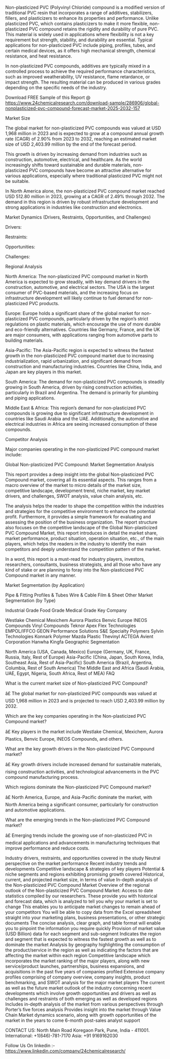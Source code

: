 Non-plasticized PVC (Polyvinyl Chloride) compound is a modified version of traditional PVC resin that incorporates a range of additives, stabilizers, fillers, and plasticizers to enhance its properties and performance. Unlike plasticized PVC, which contains plasticizers to make it more flexible, non-plasticized PVC compound retains the rigidity and durability of pure PVC. This material is widely used in applications where flexibility is not a key requirement but strength, stability, and durability are essential. Typical applications for non-plasticized PVC include piping, profiles, tubes, and certain medical devices, as it offers high mechanical strength, chemical resistance, and heat resistance.

In non-plasticized PVC compounds, additives are typically mixed in a controlled process to achieve the required performance characteristics, such as improved weatherability, UV resistance, flame retardance, or impact strength. The resulting material can be produced in various grades depending on the specific needs of the industry.

Download FREE Sample of this Report @ https://www.24chemicalresearch.com/download-sample/286906/global-nonplasticized-pvc-compound-forecast-market-2025-2032-157

Market Size

The global market for non-plasticized PVC compounds was valued at USD 1,968 million in 2023 and is expected to grow at a compound annual growth rate (CAGR) of 2.90% from 2023 to 2032, reaching an estimated market size of USD 2,403.99 million by the end of the forecast period.

This growth is driven by increasing demand from industries such as construction, automotive, electrical, and healthcare. As the world increasingly shifts toward sustainable and durable materials, non-plasticized PVC compounds have become an attractive alternative for various applications, especially where traditional plasticized PVC might not be suitable.

In North America alone, the non-plasticized PVC compound market reached USD 512.80 million in 2023, growing at a CAGR of 2.49% through 2032. The demand in this region is driven by robust infrastructure development and strong applications in industries like construction and electronics.

Market Dynamics (Drivers, Restraints, Opportunities, and Challenges)

Drivers:

Restraints:

Opportunities:

Challenges:

Regional Analysis

North America: The non-plasticized PVC compound market in North America is expected to grow steadily, with key demand drivers in the construction, automotive, and electrical sectors. The USA is the largest consumer of PVC-based materials, and the increasing focus on infrastructure development will likely continue to fuel demand for non-plasticized PVC products.

Europe: Europe holds a significant share of the global market for non-plasticized PVC compounds, particularly driven by the region’s strict regulations on plastic materials, which encourage the use of more durable and eco-friendly alternatives. Countries like Germany, France, and the UK are major consumers, with applications ranging from automotive parts to building materials.

Asia-Pacific: The Asia-Pacific region is expected to witness the fastest growth in the non-plasticized PVC compound market due to increasing industrialization, rapid urbanization, and significant demand from construction and manufacturing industries. Countries like China, India, and Japan are key players in this market.

South America: The demand for non-plasticized PVC compounds is steadily growing in South America, driven by rising construction activities, particularly in Brazil and Argentina. The demand is primarily for plumbing and piping applications.

Middle East & Africa: This region’s demand for non-plasticized PVC compounds is growing due to significant infrastructure development in countries like Saudi Arabia and the UAE. Additionally, the automotive and electrical industries in Africa are seeing increased consumption of these compounds.

Competitor Analysis

Major companies operating in the non-plasticized PVC compound market include:

Global Non-plasticized PVC Compound: Market Segmentation Analysis

This report provides a deep insight into the global Non-plasticized PVC Compound market, covering all its essential aspects. This ranges from a macro overview of the market to micro details of the market size, competitive landscape, development trend, niche market, key market drivers, and challenges, SWOT analysis, value chain analysis, etc.

The analysis helps the reader to shape the competition within the industries and strategies for the competitive environment to enhance the potential profit. Furthermore, it provides a simple framework for evaluating and assessing the position of the business organization. The report structure also focuses on the competitive landscape of the Global Non-plasticized PVC Compound Market, this report introduces in detail the market share, market performance, product situation, operation situation, etc., of the main players, which helps the readers in the industry to identify the main competitors and deeply understand the competition pattern of the market.

In a word, this report is a must-read for industry players, investors, researchers, consultants, business strategists, and all those who have any kind of stake or are planning to foray into the Non-plasticized PVC Compound market in any manner.

Market Segmentation (by Application)

Pipe & Fitting
Profiles & Tubes
Wire & Cable
Film & Sheet
Other
Market Segmentation (by Type)

Industrial Grade
Food Grade
Medical Grade
Key Company

Westlake Chemical
Mexichem
Aurora Plastics
Benvic Europe
INEOS Compounds
Vinyl Compounds
Teknor Apex
Flex Technologies
EMPOL/IFFCO
GEON Performance Solutions
S&E Specialty Polymers
Sylvin Technologies
Konnark Polymer
Mazda Plastic
Thevinyl
ACTEGA
Avient Corporation
Hanwha
Kingfa
Geographic Segmentation

North America (USA, Canada, Mexico)
Europe (Germany, UK, France, Russia, Italy, Rest of Europe)
Asia-Pacific (China, Japan, South Korea, India, Southeast Asia, Rest of Asia-Pacific)
South America (Brazil, Argentina, Columbia, Rest of South America)
The Middle East and Africa (Saudi Arabia, UAE, Egypt, Nigeria, South Africa, Rest of MEA)
FAQ

What is the current market size of Non-plasticized PVC Compound?

â£ The global market for non-plasticized PVC compounds was valued at USD 1,968 million in 2023 and is projected to reach USD 2,403.99 million by 2032.

Which are the key companies operating in the Non-plasticized PVC Compound market?

â£ Key players in the market include Westlake Chemical, Mexichem, Aurora Plastics, Benvic Europe, INEOS Compounds, and others.

What are the key growth drivers in the Non-plasticized PVC Compound market?

â£ Key growth drivers include increased demand for sustainable materials, rising construction activities, and technological advancements in the PVC compound manufacturing process.

Which regions dominate the Non-plasticized PVC Compound market?

â£ North America, Europe, and Asia-Pacific dominate the market, with North America being a significant consumer, particularly for construction and automotive applications.

What are the emerging trends in the Non-plasticized PVC Compound market?

â£ Emerging trends include the growing use of non-plasticized PVC in medical applications and advancements in manufacturing techniques that improve performance and reduce costs.

Industry drivers, restraints, and opportunities covered in the study
Neutral perspective on the market performance
Recent industry trends and developments
Competitive landscape & strategies of key players
Potential & niche segments and regions exhibiting promising growth covered
Historical, current, and projected market size, in terms of value
In-depth analysis of the Non-plasticized PVC Compound Market
Overview of the regional outlook of the Non-plasticized PVC Compound Market:
Access to date statistics compiled by our researchers. These provide you with historical and forecast data, which is analyzed to tell you why your market is set to change
This enables you to anticipate market changes to remain ahead of your competitors
You will be able to copy data from the Excel spreadsheet straight into your marketing plans, business presentations, or other strategic documents
The concise analysis, clear graph, and table format will enable you to pinpoint the information you require quickly
Provision of market value (USD Billion) data for each segment and sub-segment
Indicates the region and segment that is expected to witness the fastest growth as well as to dominate the market
Analysis by geography highlighting the consumption of the product/service in the region as well as indicating the factors that are affecting the market within each region
Competitive landscape which incorporates the market ranking of the major players, along with new service/product launches, partnerships, business expansions, and acquisitions in the past five years of companies profiled
Extensive company profiles comprising of company overview, company insights, product benchmarking, and SWOT analysis for the major market players
The current as well as the future market outlook of the industry concerning recent developments which involve growth opportunities and drivers as well as challenges and restraints of both emerging as well as developed regions
Includes in-depth analysis of the market from various perspectives through Porter’s five forces analysis
Provides insight into the market through Value Chain
Market dynamics scenario, along with growth opportunities of the market in the years to come
6-month post-sales analyst support

CONTACT US:
North Main Road Koregaon Park, Pune, India - 411001.
International: +1(646)-781-7170
Asia: +91 9169162030

Follow Us On linkedin :- https://www.linkedin.com/company/24chemicalresearch/
